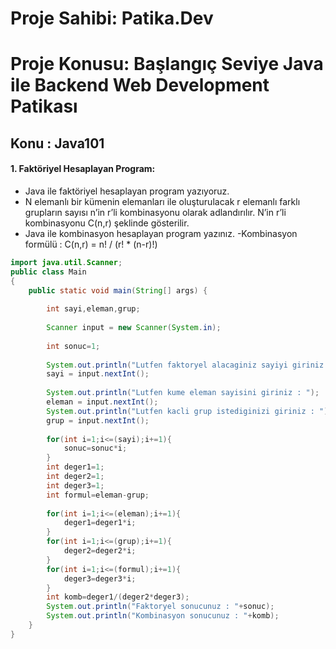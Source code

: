 # Proje Sahibi: Patika.Dev 
# Proje Konusu: Başlangıç Seviye Java ile Backend Web Development Patikası
## Konu : Java101

#### 1. Faktöriyel Hesaplayan Program:
- Java ile faktöriyel hesaplayan program yazıyoruz.
- N elemanlı bir kümenin elemanları ile oluşturulacak r elemanlı farklı grupların sayısı n’in r’li kombinasyonu olarak adlandırılır. N’in r’li kombinasyonu C(n,r) şeklinde gösterilir.
- Java ile kombinasyon hesaplayan program yazınız.
-Kombinasyon formülü : C(n,r) = n! / (r! * (n-r)!)

```java
import java.util.Scanner;
public class Main
{
	public static void main(String[] args) {
	    
	    int sayi,eleman,grup; 
	    
	    Scanner input = new Scanner(System.in);
	    
	    int sonuc=1;
        
        System.out.println("Lutfen faktoryel alacaginiz sayiyi giriniz : ");   
        sayi = input.nextInt();
        
        System.out.println("Lutfen kume eleman sayisini giriniz : ");   
        eleman = input.nextInt();
        System.out.println("Lutfen kacli grup istediginizi giriniz : ");   
        grup = input.nextInt();
        
        for(int i=1;i<=(sayi);i+=1){
            sonuc=sonuc*i;
        }
        int deger1=1;
        int deger2=1;
        int deger3=1;
        int formul=eleman-grup;
        
        for(int i=1;i<=(eleman);i+=1){
            deger1=deger1*i;
        }
        for(int i=1;i<=(grup);i+=1){
            deger2=deger2*i;
        }
        for(int i=1;i<=(formul);i+=1){
            deger3=deger3*i;
        }
        int komb=deger1/(deger2*deger3);
        System.out.println("Faktoryel sonucunuz : "+sonuc);
        System.out.println("Kombinasyon sonucunuz : "+komb);
	}
}
```

